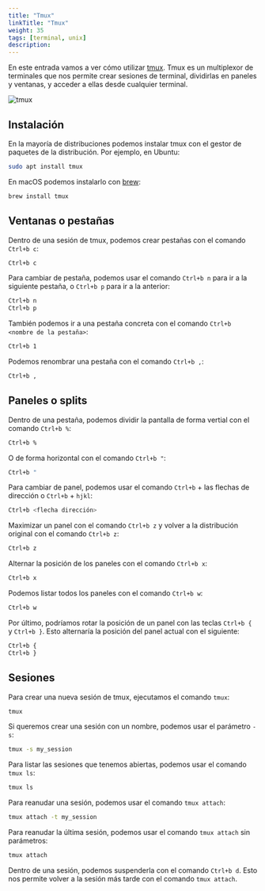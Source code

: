 ```yaml
---
title: "Tmux"
linkTitle: "Tmux"
weight: 35 
tags: [terminal, unix]
description:  
---
```


En este entrada vamos a ver cómo utilizar [tmux](https://github.com/tmux/tmux/wiki). Tmux es un multiplexor de terminales que nos permite crear sesiones de terminal, dividirlas en paneles y ventanas, y acceder a ellas desde cualquier terminal.

![tmux](https://pabpereza.dev/docs/unix/tmux.gif)

## Instalación
En la mayoría de distribuciones podemos instalar tmux con el gestor de paquetes de la distribución. Por ejemplo, en Ubuntu:
```bash
sudo apt install tmux
```

En macOS podemos instalarlo con [brew](https://brew.sh/):
```bash
brew install tmux
```

## Ventanas o pestañas
Dentro de una sesión de tmux, podemos crear pestañas con el comando `Ctrl+b c`:
```bash
Ctrl+b c
```

Para cambiar de pestaña, podemos usar el comando `Ctrl+b n` para ir a la siguiente pestaña, o `Ctrl+b p` para ir a la anterior:
```bash
Ctrl+b n
Ctrl+b p
```

También podemos ir a una pestaña concreta con el comando `Ctrl+b <nombre de la pestaña>`:
```bash
Ctrl+b 1
```

Podemos renombrar una pestaña con el comando `Ctrl+b ,`:
```bash
Ctrl+b ,
```


## Paneles o splits
Dentro de una pestaña, podemos dividir la pantalla de forma vertial con el comando `Ctrl+b %`:
```bash
Ctrl+b %
```

O de forma horizontal con el comando `Ctrl+b "`:
```bash
Ctrl+b "
```

Para cambiar de panel, podemos usar el comando `Ctrl+b` + las flechas de dirección o `Ctrl+b` + `hjkl`:
```bash
Ctrl+b <flecha dirección>
```

Maximizar un panel con el comando `Ctrl+b z` y volver a la distribución original con el comando `Ctrl+b z`:
```bash
Ctrl+b z
```

Alternar la posición de los paneles con el comando `Ctrl+b x`:
```bash
Ctrl+b x
```

Podemos listar todos los paneles con el comando `Ctrl+b w`:
```bash
Ctrl+b w
```

Por último, podríamos rotar la posición de un panel con las teclas `Ctrl+b {` y `Ctrl+b }`. Esto alternaría la posición del panel actual con el siguiente:
```bash
Ctrl+b {
Ctrl+b }
```



## Sesiones 
Para crear una nueva sesión de tmux, ejecutamos el comando `tmux`:
```bash
tmux
```

Si queremos crear una sesión con un nombre, podemos usar el parámetro `-s`:
```bash
tmux -s my_session
```

Para listar las sesiones que tenemos abiertas, podemos usar el comando `tmux ls`:
```bash
tmux ls
```

Para reanudar una sesión, podemos usar el comando `tmux attach`:
```bash
tmux attach -t my_session
```

Para reanudar la última sesión, podemos usar el comando `tmux attach` sin parámetros:
```bash
tmux attach
```

Dentro de una sesión, podemos suspenderla con el comando `Ctrl+b d`. Esto nos permite volver a la sesión más tarde con el comando `tmux attach`.





